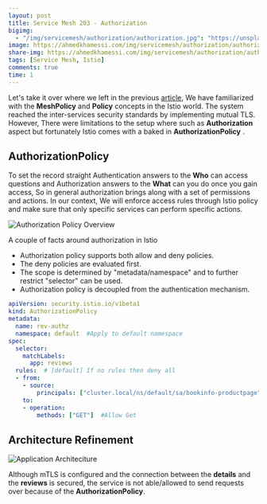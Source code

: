 ```yaml
---
layout: post
title: Service Mesh 203 - Authorization
bigimg:
  - "/img/servicemesh/authorization/authorization.jpg": "https://unsplash.com/photos/8DhywmgzszA"
image: https://ahmedkhamessi.com/img/servicemesh/authorization/authorization.jpg
share-img: https://ahmedkhamessi.com/img/servicemesh/authorization/authorization.jpg
tags: [Service Mesh, Istio]
comments: true
time: 1
---
```

Let's take it over where we left in the previous [article](https://ahmedkhamessi.com/2020-10-07-Service-Mesh-202/), We have familiarized with the **MeshPolicy** and **Policy** concepts in the Istio world. The system reached the inter-services security standards by implementing mutual TLS. However, There were limitations to the setup where such as **Authorization** aspect but  fortunately Istio comes with a baked in **AuthorizationPolicy** .

## AuthorizationPolicy

To set the record straight Authentication answers to the **Who** can access questions and Authorization answers to the **What** can you do once you gain access, So in general authorization brings along with a set of permissions and actions.
In our context, We will enforce access rules through Istio policy and make sure that only specific services can perform specific actions. 

![Authorization Policy Overview](https://ahmedkhamessi.com/img/servicemesh/authorization/overview.png)

A couple of facts around authorization in Istio
- Authorization policy supports both allow and deny policies.
- The deny policies are evaluated first.
- The scope is determined by "metadata/namespace" and to further restrict "selector" can be used.
- Authorization policy is decoupled from the authentication mechanism.

```yaml
apiVersion: security.istio.io/v1beta1
kind: AuthorizationPolicy
metadata:
  name: rev-authz
  namespace: default  #Apply to default namespace
spec:
  selector:
    matchLabels:
      app: reviews
  rules:  # [default] If no rules then deny all
  - from:
    - source:
        principals: ["cluster.local/ns/default/sa/bookinfo-productpage"]  #Allow req from this service account 
    to:
    - operation:
        methods: ["GET"]  #Allow Get
```
## Architecture Refinement

![Application Architeciture](https://ahmedkhamessi.com/img/servicemesh/authorization/application_architecture.png)

Although mTLS is configured and the connection between the **details** and the **reviews** is secured, the service is not able/allowed to send requests over because of the **AuthorizationPolicy**. 
